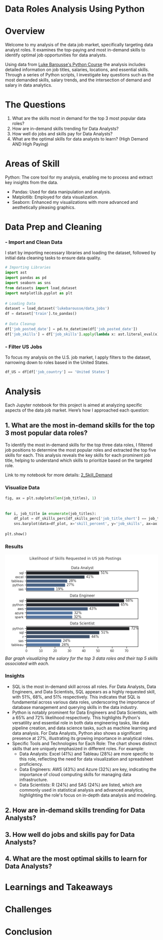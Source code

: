 # Data Roles Analysis Using Python

# Overview

Welcome to my analysis of the data job market, specifically targeting data analyst roles. It examines the top-paying and most in-demand skills to identify optimal job opportunities for data analysts.

Using data from [Luke Barousse's Python Course](https://lukebarousse.com/python)  the analysis includes detailed information on job titles, salaries, locations, and essential skills. Through a series of Python scripts, I investigate key questions such as the most demanded skills, salary trends, and the intersection of demand and salary in data analytics.

# The Questions

1. What are the skills most in demand for the top 3 most popular data roles?
2. How are in-demand skills trending for Data Analysts?
3. How well do jobs and skills pay for Data Analysts?
4. What are the optimal skills for data analysts to learn? (High Demand AND High Paying) 

# Areas of Skill

Python: The core tool for my analysis, enabling me to process and extract key insights from the data.
  - Pandas: Used for data manipulation and analysis.
  - Matplotlib: Employed for data visualization.
  - Seaborn: Enhanced my visualizations with more advanced and aesthetically pleasing graphics.

# Data Prep and Cleaning
  ### - Import and Clean Data
  I start by importing necessary libraries and loading the dataset, followed by initial data cleaning tasks to ensure data quality.


```python
# Importing Libraries
import ast
import pandas as pd
import seaborn as sns
from datasets import load_dataset
import matplotlib.pyplot as plt  

# Loading Data
dataset = load_dataset('lukebarousse/data_jobs')
df = dataset['train'].to_pandas()

# Data Cleanup
df['job_posted_date'] = pd.to_datetime(df['job_posted_date'])
df['job_skills'] = df['job_skills'].apply(lambda x: ast.literal_eval(x) if pd.notna(x) else x)
```
  ### - Filter US Jobs
  To focus my analysis on the U.S. job market, I apply filters to the dataset, narrowing down to roles based in the United States.

```python
df_US = df[df['job_country'] == 'United States']

```
# Analysis
Each Jupyter notebook for this project is aimed at analyzing specific aspects of the data job market. 
Here’s how I approached each question:

## 1. What are the most in-demand skills for the top 3 most popular data roles?
To identify the most in-demand skills for the top three data roles, I filtered job positions to determine the most popular roles and extracted the top five skills for each. This analysis reveals the key skills for each prominent job title, helping to understand which skills to prioritize based on the targeted role.

Link to my notebook for more details: [2_Skill_Demand](https://github.com/julielsa/Python-data-roles-analysis/blob/main/2_Skill_Demand.ipynb)

### Visualize Data

```python
fig, ax = plt.subplots(len(job_titles), 1)


for i, job_title in enumerate(job_titles):
    df_plot = df_skills_perc[df_skills_perc['job_title_short'] == job_title].head(5)[::-1]
    sns.barplot(data=df_plot, x='skill_percent', y='job_skills', ax=ax[i], hue='skill_count', palette='dark:b_r')

plt.show()
```
### Results
![Likelihood of Skills Requested in the US Job Postings](https://github.com/julielsa/Python-data-roles-analysis/blob/main/Visualization%20images/Likelihood%20of%20skills%20in%20US.png)
*Bar graph visualizing the salary for the top 3 data roles and their top 5 skills associated with each.*

### Insights
  - SQL is the most in-demand skill across all roles. For Data Analysts, Data Engineers, and Data Scientists, SQL appears as a highly requested skill, with 51%, 68%, and 51% respectively. This indicates that SQL is fundamental across various data roles, underscoring the importance of database management and querying skills in the data industry.
  - Python is notably prominent for Data Engineers and Data Scientists, with a 65% and 72% likelihood respectively. This highlights Python's versatility and essential role in both data engineering tasks, like data pipeline creation, and data science tasks, such as machine learning and data analysis. For Data Analysts, Python also shows a significant presence at 27%, illustrating its growing importance in analytical roles.
  - Specific Tools and Technologies for Each Role: The chart shows distinct skills that are uniquely emphasized in different roles. For example:
    - Data Analysts: Excel (41%) and Tableau (28%) are more specific to this role, reflecting the need for data visualization and spreadsheet proficiency.
    - Data Engineers: AWS (43%) and Azure (32%) are key, indicating the importance of cloud computing skills for managing data infrastructure.
    - Data Scientists: R (24%) and SAS (24%) are listed, which are commonly used in statistical analysis and advanced analytics, highlighting the role's focus on in-depth data analysis and modeling.

## 2. How are in-demand skills trending for Data Analysts?
## 3. How well do jobs and skills pay for Data Analysts?
## 4. What are the most optimal skills to learn for Data Analysts?

# Learnings and Takeaways

# Challenges

# Conclusion
